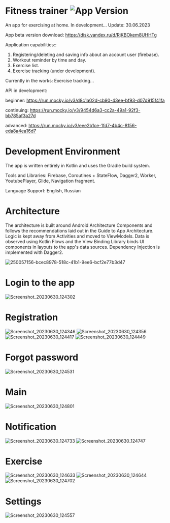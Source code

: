 # Fitness trainer <img src="https://img.shields.io/badge/version-1.1.0-green" alt="App Version">
An app for exercising at home. In development... Update: 30.06.2023

App beta version download: https://disk.yandex.ru/d/RjKBOkem8UHHTg

Application сapabilities::
1. Registering/deleting and saving info about an account user (firebase).
2. Workout reminder by time and day.
3. Exercise list.
4. Exercise tracking (under development).

Currently in the works: Exercise tracking...

API in development: 

beginner: https://run.mocky.io/v3/d8c1a02d-cb90-43ee-bf93-d07d915f41fa

continuing: https://run.mocky.io/v3/9454d6a3-cc2a-49a1-92f3-bb785af3a27d

advanced: https://run.mocky.io/v3/eee2b1ce-1fd7-4b4c-8156-eda8a4ea16d7

# Development Environment

The app is written entirely in Kotlin and uses the Gradle build system.

Tools and Libraries: Firebase, Coroutines + StateFlow, Dagger2, Worker, YoutubePlayer, Glide, Navigation fragment.

Language Support: English, Russian

# Architecture

The architecture is built around Android Architecture Components and follows the recommendations laid out in the Guide to App Architecture. Logic is kept away from Activities and moved to ViewModels. Data is observed using Kotlin Flows and the View Binding Library binds UI components in layouts to the app's data sources. Dependency Injection is implemented with Dagger2.

![250057156-bcec8978-518c-41b1-9ee6-bcf2e77b3d47](https://github.com/nedumay/FitnessTrainer/assets/79632860/a631ad90-7e7e-40e2-8952-ea613b6a78cd)

# Login to the app
![Screenshot_20230630_124302](https://github.com/nedumay/FitnessTrainer/assets/79632860/f1a0f841-dc54-4432-aff6-2c243dbf8d8c)

# Registration
![Screenshot_20230630_124346](https://github.com/nedumay/FitnessTrainer/assets/79632860/613bf596-a87d-4419-a3a7-e7a229b561af)
![Screenshot_20230630_124356](https://github.com/nedumay/FitnessTrainer/assets/79632860/2cd47797-886f-486d-bce9-873e3bcb8337)
![Screenshot_20230630_124417](https://github.com/nedumay/FitnessTrainer/assets/79632860/5fa8d42f-89fe-4df9-bdeb-12047a3b83da)
![Screenshot_20230630_124449](https://github.com/nedumay/FitnessTrainer/assets/79632860/cf1631e2-d3d3-452b-88da-a9bbfec2f250)

# Forgot password
![Screenshot_20230630_124531](https://github.com/nedumay/FitnessTrainer/assets/79632860/bbd6e633-58c0-4b1a-b349-70093a940f5f)

# Main
![Screenshot_20230630_124801](https://github.com/nedumay/FitnessTrainer/assets/79632860/087ae97e-ed9e-4434-b5dd-b92b15cf417c)

# Notification
![Screenshot_20230630_124733](https://github.com/nedumay/FitnessTrainer/assets/79632860/fe11b978-7506-4b38-9be2-154639b66149)
![Screenshot_20230630_124747](https://github.com/nedumay/FitnessTrainer/assets/79632860/3c433a7e-592a-4ce5-a750-6c4956fbdd52)

# Exercise
![Screenshot_20230630_124633](https://github.com/nedumay/FitnessTrainer/assets/79632860/a1408255-4c96-4eb4-be04-6877c9e227ed)
![Screenshot_20230630_124644](https://github.com/nedumay/FitnessTrainer/assets/79632860/ced168d9-1216-411f-8f46-3a2d6db4d854)
![Screenshot_20230630_124702](https://github.com/nedumay/FitnessTrainer/assets/79632860/896bcfa5-ff1f-4301-9845-f2bc5f530990)

# Settings
![Screenshot_20230630_124557](https://github.com/nedumay/FitnessTrainer/assets/79632860/a8407363-6e6a-4f49-bef3-f0301a1fbf4c)
